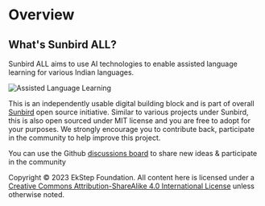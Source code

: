 # Overview

## What's Sunbird ALL?

Sunbird ALL aims to use AI technologies to enable assisted language learning for various Indian languages. 

![Assisted Language Learning](https://user-images.githubusercontent.com/673176/214280744-e8097ba9-e339-491b-bfaf-c210c418ede4.jpg)
 
This is an independently usable digital building block and is part of overall [Sunbird](https://sunbird.org/) open source initiative. Similar to various projects under Sunbird, this is also open sourced under MIT license and you are free to adopt for your purposes. We strongly encourage you to contribute back, participate in the community to help improve this project.

You can use the Github [discussions board](https://github.com/Sunbird-ALL/community/discussions) to share new ideas & participate in the community

Copyright © 2023 EkStep Foundation. All content here is licensed under a [Creative Commons Attribution-ShareAlike 4.0 International License](https://creativecommons.org/licenses/by-sa/4.0/) unless otherwise noted.

##
